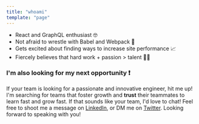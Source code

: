 ```yaml
---
title: "whoami"
template: "page"
---
```


* React and GraphQL enthusiast 🤓
* Not afraid to wrestle with Babel and Webpack 🤼‍
* Gets excited about finding ways to increase site performance 📈
* Fiercely believes that hard work + passion > talent 🏃🏾‍

### I'm also looking for my next opportunity :exclamation:

If your team is looking for a passionate and innovative engineer, hit me up! I'm searching for teams that foster growth and **trust** their teammates to learn fast and grow fast. If that sounds like your team, I'd love to chat! Feel free to shoot me a message on [LinkedIn](https://linkedin.com/in/rakeemthomas), or DM me on [Twitter](https://twitter.com/rthom4s). Looking forward to speaking with you!
